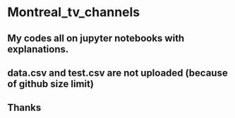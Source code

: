 # Montreal_tv_channels

## My codes all on jupyter notebooks with explanations. 
## data.csv and test.csv  are not uploaded (because of github size limit)
## Thanks
